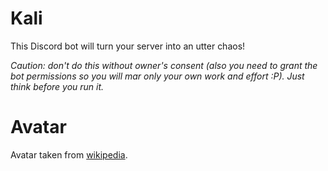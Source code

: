 # Kali

This Discord bot will turn your server into an utter chaos!

_Caution: don't do this without owner's consent (also you need to grant the bot permissions so you will mar only your own work and effort :P). Just think before you run it._ 

# Avatar

Avatar taken from [wikipedia](https://en.wikipedia.org/wiki/Kali#/media/File:Kali_Yantra.jpg).

